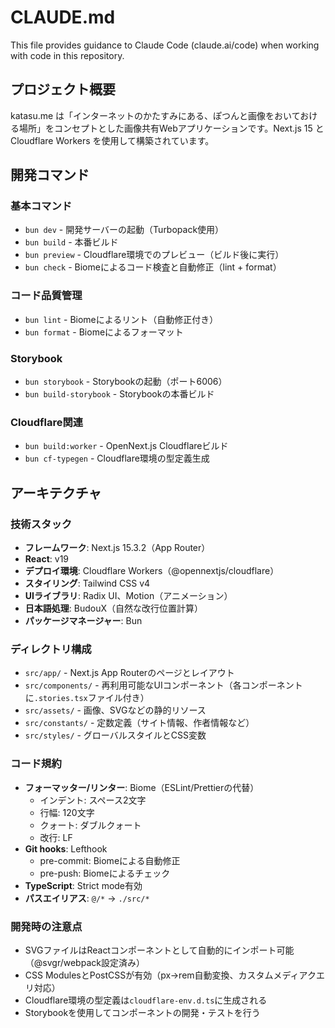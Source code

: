 # CLAUDE.md

This file provides guidance to Claude Code (claude.ai/code) when working with code in this repository.

## プロジェクト概要

katasu.me は「インターネットのかたすみにある、ぽつんと画像をおいておける場所」をコンセプトとした画像共有Webアプリケーションです。Next.js 15 と Cloudflare Workers を使用して構築されています。

## 開発コマンド

### 基本コマンド
- `bun dev` - 開発サーバーの起動（Turbopack使用）
- `bun build` - 本番ビルド
- `bun preview` - Cloudflare環境でのプレビュー（ビルド後に実行）
- `bun check` - Biomeによるコード検査と自動修正（lint + format）

### コード品質管理
- `bun lint` - Biomeによるリント（自動修正付き）
- `bun format` - Biomeによるフォーマット

### Storybook
- `bun storybook` - Storybookの起動（ポート6006）
- `bun build-storybook` - Storybookの本番ビルド

### Cloudflare関連
- `bun build:worker` - OpenNext.js Cloudflareビルド
- `bun cf-typegen` - Cloudflare環境の型定義生成

## アーキテクチャ

### 技術スタック
- **フレームワーク**: Next.js 15.3.2（App Router）
- **React**: v19
- **デプロイ環境**: Cloudflare Workers（@opennextjs/cloudflare）
- **スタイリング**: Tailwind CSS v4
- **UIライブラリ**: Radix UI、Motion（アニメーション）
- **日本語処理**: BudouX（自然な改行位置計算）
- **パッケージマネージャー**: Bun

### ディレクトリ構成
- `src/app/` - Next.js App Routerのページとレイアウト
- `src/components/` - 再利用可能なUIコンポーネント（各コンポーネントに`.stories.tsx`ファイル付き）
- `src/assets/` - 画像、SVGなどの静的リソース
- `src/constants/` - 定数定義（サイト情報、作者情報など）
- `src/styles/` - グローバルスタイルとCSS変数

### コード規約
- **フォーマッター/リンター**: Biome（ESLint/Prettierの代替）
  - インデント: スペース2文字
  - 行幅: 120文字
  - クォート: ダブルクォート
  - 改行: LF
- **Git hooks**: Lefthook
  - pre-commit: Biomeによる自動修正
  - pre-push: Biomeによるチェック
- **TypeScript**: Strict mode有効
- **パスエイリアス**: `@/*` → `./src/*`

### 開発時の注意点
- SVGファイルはReactコンポーネントとして自動的にインポート可能（@svgr/webpack設定済み）
- CSS ModulesとPostCSSが有効（px→rem自動変換、カスタムメディアクエリ対応）
- Cloudflare環境の型定義は`cloudflare-env.d.ts`に生成される
- Storybookを使用してコンポーネントの開発・テストを行う
